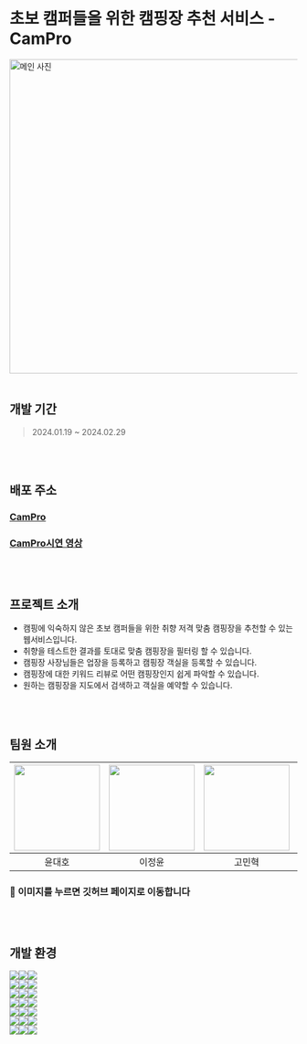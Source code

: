 # 초보 캠퍼들을 위한 캠핑장 추천 서비스 - CamPro

<img src="https://images.unsplash.com/photo-1523987355523-c7b5b0dd90a7?q=80&w=2070&auto=format&fit=crop&ixlib=rb-4.0.3&ixid=M3wxMjA3fDB8MHxwaG90by1wYWdlfHx8fGVufDB8fHx8fA%3D%3D" alt="메인 사진" width=860px height=550px/>
<br/>
<br/>

## 개발 기간

> 2024.01.19 ~ 2024.02.29

<br/>
<br/>

## 배포 주소

### <a href='https://campro.life' target="_blank" rel="noopener noreferrer">CamPro</a>

### <a href='https://www.youtube.com/watch?v=_Rn0wOPBlYc' target="_blank" rel="noopener noreferrer">CamPro시연 영상</a>
<br/>
<br/>

## 프로젝트 소개

- 캠핑에 익숙하지 않은 초보 캠퍼들을 위한 취향 저격 맞춤 캠핑장을 추천할 수 있는 웹서비스입니다.
- 취향을 테스트한 결과를 토대로 맞춤 캠핑장을 필터링 할 수 있습니다.
- 캠핑장 사장님들은 업장을 등록하고 캠핑장 객실을 등록할 수 있습니다.
- 캠핑장에 대한 키워드 리뷰로 어떤 캠핑장인지 쉽게 파악할 수 있습니다.
- 원하는 캠핑장을 지도에서 검색하고 객실을 예약할 수 있습니다.

<br/>
<br/>

## 팀원 소개

| <a href="https://github.com/aowjarkwk"> <img src='https://avatars.githubusercontent.com/u/83692053?v=4' width=150px height=150px></a> | <a href="https://github.com/lsc58461"><img src='https://avatars.githubusercontent.com/u/79037820?v=4' width=150px height=150px></a> | <a href="https://github.com/minhyeokG0"><img src='https://avatars.githubusercontent.com/u/144667681?v=4' width=150px height=150px></a> | <a href="https://github.com/wecaners"><img src='https://avatars.githubusercontent.com/u/90304025?v=4' width=150px height=150px></a> | <a href="https://github.com/namminimi"><img src='https://avatars.githubusercontent.com/u/111848336?v=4' width=150px height=150px></a> |
| :-----------------------------------------------------------------------------------------------------------------------------------: | :---------------------------------------------------------------------------------------------------------------------------------: | :------------------------------------------------------------------------------------------------------------------------------------: | :---------------------------------------------------------------------------------------------------------------------------------: | :-----------------------------------------------------------------------------------------------------------------------------------: |
|                                                                윤대호                                                                 |                                                               이정윤                                                                |                                                                 고민혁                                                                 |                                                               김진우                                                                |                                                                남민섭                                                                 |

### 🔗 이미지를 누르면 깃허브 페이지로 이동합니다

<br/>
<br/>

## 개발 환경

<img src="https://img.shields.io/badge/Language-%23121011?style=for-the-badge"><img src="https://img.shields.io/badge/typescript-3178C6?style=for-the-badge&logo=typescript&logoColor=white"><img src="https://img.shields.io/badge/5-515151?style=for-the-badge">
<br/>
<img src="https://img.shields.io/badge/Framework-%23121011?style=for-the-badge"><img src="https://img.shields.io/badge/nextdotjs-29334C?style=for-the-badge&logo=nextdotjs&logoColor=white"><img src="https://img.shields.io/badge/14.1.0-515151?style=for-the-badge">
<br/>
<img src="https://img.shields.io/badge/CSS-%23121011?style=for-the-badge"><img src="https://img.shields.io/badge/tailwindcss-06B6D4?style=for-the-badge&logo=tailwindcss&logoColor=white"><img src="https://img.shields.io/badge/3.3.0-515151?style=for-the-badge">
<br/>
<img src="https://img.shields.io/badge/Library-%23121011?style=for-the-badge"><img src="https://img.shields.io/badge/-React%20Query-FF4154?style=for-the-badge&logo=react%20query&logoColor=white"><img src="https://img.shields.io/badge/5.17.19-515151?style=for-the-badge">
<br/>
<img src="https://img.shields.io/badge/Library-%23121011?style=for-the-badge"><img src="https://img.shields.io/badge/axios-5A29E4?style=for-the-badge&logo=axios&logoColor=white"><img src="https://img.shields.io/badge/1.6.5-515151?style=for-the-badge">
<br/>
<img src="https://img.shields.io/badge/Library-%23121011?style=for-the-badge"><img src="https://img.shields.io/badge/redux Toolkit-%23593d88.svg?style=for-the-badge&logo=redux&logoColor=white"><img src="https://img.shields.io/badge/2.0.1-515151?style=for-the-badge">
<br/>
<img src="https://img.shields.io/badge/Library-%23121011?style=for-the-badge"><img src="https://img.shields.io/badge/React%20Hook%20Form-%23EC5990.svg?style=for-the-badge&logo=reacthookform&logoColor=white"><img src="https://img.shields.io/badge/7.49.3-515151?style=for-the-badge">
